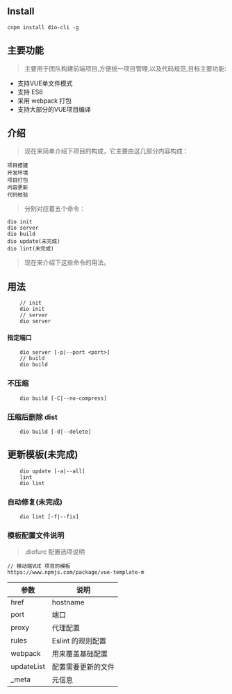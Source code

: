  ## Install

    cnpm install dio-cli -g
 
## 主要功能
> 主要用于团队构建前端项目,方便统一项目管理,以及代码规范,目标主要功能:
- 支持VUE单文件模式
- 支持 ES6 
- 采用 webpack 打包
- 支持大部分的VUE项目编译

 

## 介绍

> 现在来简单介绍下项目的构成，它主要由这几部分内容构成：

    项目搭建 
    开发环境
    项目打包
    内容更新
    代码校验

> 分别对应着五个命令：

    dio init
    dio server
    dio build
    dio update(未完成)
    dio lint(未完成)

> 现在来介绍下这些命令的用法。

## 用法
```
    // init
    dio init
    // server
    dio server
``` 
#### 指定端口
```
    dio server [-p|--port <port>]
    // build 
    dio build
``` 
### 不压缩
```
    dio build [-C|--no-compress]
```
### 压缩后删除 dist

```
    dio build [-d|--delete]
```
 
## 更新模板(未完成)

```
    dio update [-a|--all]
    lint
    dio lint
```
 
### 自动修复(未完成)

```
    dio lint [-f|--fix]
```


### 模板配置文件说明
> .diofurc 配置选项说明 
```
// 移动端VUE 项目的模板
https://www.npmjs.com/package/vue-template-m
```
参数|	说明
---|---
href|	hostname
port|	端口
proxy	|代理配置
rules|	Eslint 的规则配置
webpack|	用来覆盖基础配置
updateList|	配置需要更新的文件
_meta|	元信息